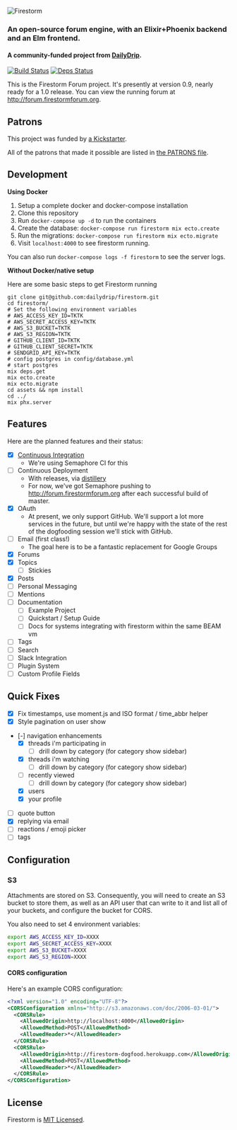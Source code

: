 ![Firestorm](./assets/static/images/firestorm-logo.png)
### An open-source forum engine, with an Elixir+Phoenix backend and an Elm frontend.
#### A community-funded project from [DailyDrip](https://www.dailydrip.com).

[![Build Status](https://semaphoreci.com/api/v1/dailydrip/xx-firestorm/branches/master/badge.svg)](https://semaphoreci.com/dailydrip/xx-firestorm)
[![Deps Status](https://beta.hexfaktor.org/badge/all/github/dailydrip/firestorm.svg)](https://beta.hexfaktor.org/github/dailydrip/firestorm)

This is the Firestorm Forum project. It's presently at version 0.9, nearly ready
for a 1.0 release. You can view the running forum at
<http://forum.firestormforum.org>.

## Patrons

This project was funded by [a
Kickstarter](https://www.kickstarter.com/projects/1003377429/firestorm-an-open-source-forum-in-phoenix-from-eli).

All of the patrons that made it possible are listed in [the PATRONS file](PATRONS.md).

## Development

**Using Docker**
1. Setup a complete docker and docker-compose installation
2. Clone this repository
3. Run `docker-compose up -d` to run the containers
4. Create the database: `docker-compose run firestorm mix ecto.create`
5. Run the migrations: `docker-compose run firestorm mix ecto.migrate`
6. Visit `localhost:4000` to see firestorm running.

You can also run `docker-compose logs -f firestorm` to see the server logs.

**Without Docker/native setup**

Here are some basic steps to get Firestorm running

```shell
git clone git@github.com:dailydrip/firestorm.git
cd firestorm/
# Set the following environment variables
# AWS_ACCESS_KEY_ID=TKTK
# AWS_SECRET_ACCESS_KEY=TKTK
# AWS_S3_BUCKET=TKTK
# AWS_S3_REGION=TKTK
# GITHUB_CLIENT_ID=TKTK
# GITHUB_CLIENT_SECRET=TKTK
# SENDGRID_API_KEY=TKTK
# config postgres in config/database.yml
# start postgres
mix deps.get
mix ecto.create
mix ecto.migrate
cd assets && npm install
cd ../
mix phx.server
```

## Features

Here are the planned features and their status:

- [x] [Continuous Integration](https://semaphoreci.com/dailydrip/firestorm)
  - We're using Semaphore CI for this
- [ ] Continuous Deployment
  - With releases, via [distillery](https://github.com/bitwalker/distillery)
  - For now, we've got Semaphore pushing to
    <http://forum.firestormforum.org> after each successful build of
    master.
- [x] OAuth
  - At present, we only support GitHub. We'll support a lot more services in the
    future, but until we're happy with the state of the rest of the dogfooding
    session we'll stick with GitHub.
- [ ] Email (first class!)
  - The goal here is to be a fantastic replacement for Google Groups
- [x] Forums
- [x] Topics
  - [ ] Stickies
- [x] Posts
- [ ] Personal Messaging
- [ ] Mentions
- [ ] Documentation
  - [ ] Example Project
  - [ ] Quickstart / Setup Guide
  - [ ] Docs for systems integrating with firestorm within the same BEAM vm
- [ ] Tags
- [ ] Search
- [ ] Slack Integration
- [ ] Plugin System
- [ ] Custom Profile Fields

## Quick Fixes

- [x] Fix timestamps, use moment.js and ISO format / time_abbr helper
- [x] Style pagination on user show
- [-] navigation enhancements
  - [x] threads i'm participating in
    - [ ] drill down by category (for category show sidebar)
  - [x] threads i'm watching
    - [ ] drill down by category (for category show sidebar)
  - [ ] recently viewed
    - [ ] drill down by category (for category show sidebar)
  - [x] users
  - [x] your profile
- [ ] quote button
- [x] replying via email
- [ ] reactions / emoji picker
- [ ] tags

## Configuration

### S3

Attachments are stored on S3. Consequently, you will need to create an S3 bucket
to store them, as well as an API user that can write to it and list all of your
buckets, and configure the bucket for CORS.

You also need to set 4 environment variables:

```sh
export AWS_ACCESS_KEY_ID=XXXX
export AWS_SECRET_ACCESS_KEY=XXXX
export AWS_S3_BUCKET=XXXX
export AWS_S3_REGION=XXXX
```

#### CORS configuration

Here's an example CORS configuration:

```xml
<?xml version="1.0" encoding="UTF-8"?>
<CORSConfiguration xmlns="http://s3.amazonaws.com/doc/2006-03-01/">
  <CORSRule>
    <AllowedOrigin>http://localhost:4000</AllowedOrigin>
    <AllowedMethod>POST</AllowedMethod>
    <AllowedHeader>*</AllowedHeader>
  </CORSRule>
  <CORSRule>
    <AllowedOrigin>http://firestorm-dogfood.herokuapp.com</AllowedOrigin>
    <AllowedMethod>POST</AllowedMethod>
    <AllowedHeader>*</AllowedHeader>
  </CORSRule>
</CORSConfiguration>
```

## License

Firestorm is [MIT Licensed](./LICENSE).
